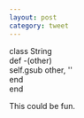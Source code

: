 ```yaml
---
layout: post
category: tweet
---
```

class String  
  def -(other)  
    self.gsub other, ''  
  end  
end  
  
This could be fun.
